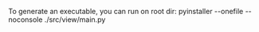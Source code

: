 To generate an executable, you can run on root dir: pyinstaller --onefile --noconsole ./src/view/main.py
